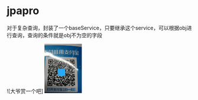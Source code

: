 # jpapro
对于复杂查询，封装了一个baseService，只要继承这个service，可以根据obj进行查询，查询的条件就是obj不为空的字段
 
 ![大爷赏一个吧]
 <img src="https://github.com/zhxuebest/jpapro/blob/master/src/main/resources/241522636282_.pic.jpg" width="20%" height="20%" alt="还在路上，稍等..."/> 
